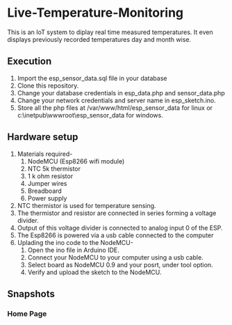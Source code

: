 # Live-Temperature-Monitoring
This is an IoT system to diplay real time measured temperatures. It even displays previously recorded temperatures day and month wise. 

## Execution
1. Import the esp_sensor_data.sql file in your database
2. Clone this repository.
3. Change your database credentials in esp_data.php and sensor_data.php
4. Change your network credentials and server name in esp_sketch.ino.
5. Store all the php files at /var/www/html/esp_sensor_data for linux or c:\inetpub\wwwroot\esp_sensor_data for windows.

## Hardware setup
1. Materials required-
    1. NodeMCU (Esp8266 wifi module)
    2. NTC 5k thermistor 
    3. 1 k ohm resistor
    4. Jumper wires
    5. Breadboard
    6. Power supply 
2. NTC thermistor is used for temperature sensing.
3. The thermistor and resistor are connected in series forming a voltage divider.
4. Output of this voltage divider is connected to analog input 0 of the ESP.
5. The Esp8266 is powered via a usb cable connected to the computer
6. Uplading the ino code to the NodeMCU-
    1. Open the ino file in Arduino IDE.
    2. Connect your NodeMCU to your computer using a usb cable.
    3. Select board as NodeMCU 0.9 and your posrt, under tool option.
    4. Verify and upload the sketch to the NodeMCU.

## Snapshots
### Home Page 
<kbd><img src=""/></kbd>
